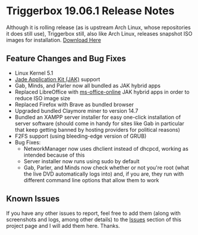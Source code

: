 # Triggerbox 19.06.1 Release Notes
Although it is rolling release (as is upstream Arch Linux, whose repositories it does still use), Triggerbox still, also like Arch Linux, releases snapshot ISO images for installation. [Download Here](https://mega.nz/#!Vd8GUazQ!i5ssW9PNB4n3TGZ50tzbs_V9PcN4Ve7f3TutAsoQfYA)

## Feature Changes and Bug Fixes

* Linux Kernel 5.1
* [Jade Application Kit (JAK)](https://github.com/codesardine/Jade-Application-Kit) support
* Gab, Minds, and Parler now all bundled as JAK hybrid apps
* Replaced LibreOffice with [ms-office-online](https://aur.archlinux.org/packages/ms-office-online) JAK hybrid apps in order to reduce ISO image size
* Replaced Firefox with Brave as bundled browser
* Upgraded bundled Claymore miner to version 14.7
* Bundled an XAMPP server installer for easy one-click installation of server software (should come in handy for sites like Gab in particular that keep getting banned by hosting providers for political reasons)
* F2FS support (using bleeding-edge version of GRUB)
* Bug Fixes:
  * NetworkManager now uses dhclient instead of dhcpcd, working as intended because of this
  * Server installer now runs using sudo by default
  * Gab, Parler, and Minds now check whether or not you're root (what the live DVD automatically logs into) and, if you are, they run with different command line options that allow them to work

## Known Issues

If you have any other issues to report, feel free to add them (along with screenshots and logs, among other details) to the [Issues](https://github.com/realKennyStrawn93/Triggerbox/issues) section of this project page and I will add them here. Thanks.
